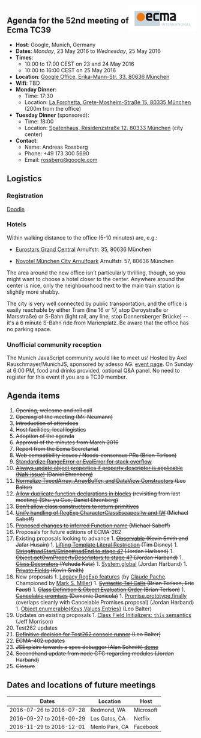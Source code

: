 <img src="../images/Ecma_RVB-003.jpg" align="right" height="70" alt="" />

## Agenda for the 52nd meeting of Ecma TC39

- **Host**: Google, Munich, Germany
- **Dates**: *Monday*, 23 May 2016 to *Wednesday*, 25 May 2016
- **Times**:
  - 10:00 to 17:00 CEST on 23 and 24 May 2016
  - 10:00 to 16:00 CEST on 25 May 2016
- **Location**: [Google Office, Erika-Mann-Str. 33, 80636 München](https://www.google.de/maps/place/Google/@48.1451203,11.5443629,17z/data=!4m2!3m1!1s0x0000000000000000:0xdd1b393a488b0ebf?hl=en)
- **Wifi**: TBD
- **Monday Dinner**:
  - Time: 17:30
  - Location: [La Forchetta, Grete-Mosheim-Straße 15, 80335 München](https://www.google.de/maps/@48.143283,11.5447974,18z?hl=en) (200m from the office)
- **Tuesday Dinner** (sponsored):
  - Time: 18:00
  - Location: [Spatenhaus, Residenzstraße 12, 80333 München](http://www.kuffler.de/en/spatenhaus_map.php) (city center)
- **Contact**:
  - Name: Andreas Rossberg
  - Phone: +49 173 300 5690
  - Email: rossberg@google.com

## Logistics

### Registration

[Doodle](https://ecma-international.doodle.com/poll/4aaaraya8c52eycv)

### Hotels

Within walking distance to the office (5-10 minutes) are, e.g.:

- [Eurostars Grand Central](http://www.eurostarshotels.co.uk/eurostars-grand-central.html)
  Arnulfstr. 35, 80636 München

- [Novotel München City Arnulfpark](http://www.novotel.com/gb/hotel-8866-novotel-muenchen-city-arnulfpark/index.shtml)
  Arnulfstr. 57, 80636 München

The area around the new office isn't particularly thrilling, though, so you might want to choose a hotel closer to the center.
Anywhere around the center is nice, only the neighbourhood next to the main train station is slightly more shabby.

The city is very well connected by public transportation, and the office is easily reachable by either Tram (line 16 or 17, stop Deroystraße or Marsstraße) or S-Bahn (light rail, any line, stop Donnersberger Brücke) -- it's a 6 minute S-Bahn ride from Marienplatz.
Be aware that the office has no parking space.

### Unofficial community reception

The Munich JavaScript community would like to meet us! Hosted by Axel Rauschmayer/MunichJS, sponsored by adesso AG. [event page](http://www.meetup.com/MunichJS-User-Group/events/230906074/). On Sunday at 6:00 PM, food and drinks provided, optional Q&A panel. No need to register for this event if you are a TC39 member.

## Agenda items

1. ~~Opening, welcome and roll call~~
  1. ~~Opening of the meeting (Mr. Neumann)~~
  1. ~~Introduction of attendees~~
  1. ~~Host facilities, local logistics~~
1. ~~Adoption of the agenda~~
1. ~~Approval of the minutes from March 2016~~
1. ~~Report from the Ecma Secretariat~~
1. ~~Web compatibility issues / Needs-consensus PRs (Brian Terlson)~~
  1. ~~[Standardize RangeError or EvalError for stack overflow](https://github.com/tc39/ecma262/pull/319)~~
  1. ~~[Always update object properties if property descriptor is applicable (NaN issue)](https://github.com/tc39/ecma262/pull/353) (Daniel Ehrenberg)~~
  1. ~~[Normalize TypedArray, ArrayBuffer, and DataView Constructors](https://github.com/tc39/ecma262/pull/410) (Leo Balter)~~
  1. ~~[Allow duplicate function declarations in blocks](https://github.com/tc39/ecma262/pull/453) (revisiting from last meeting) (Shu-yu Guo, Daniel Ehrenberg)~~
  1. ~~[Don't allow class constructors to return primitives](https://github.com/tc39/ecma262/pull/469)~~
  1. ~~[Unify handling of RegExp CharacterClassEscapes \w and \W](https://github.com/tc39/ecma262/pull/525) (Michael Saboff)~~
  1. ~~[Proposed changes to inferred Function.name](https://github.com/tc39/ecma262/pull/575) (Michael Saboff)~~
1. Proposals for future editions of ECMA-262
  1. Existing proposals looking to advance
    1. ~~[Observable](https://github.com/zenparsing/es-observable) (Kevin Smith and Jafar Husain)~~
    1. ~~[Lifting Template Literal Restriction](https://github.com/disnet/template-literal-revision) (Tim Disney)~~
    1. ~~[String#padStart/String#padEnd to stage 4?](https://github.com/tc39/proposal-string-pad-start-end) (Jordan Harband)~~
    1. ~~[Object.getOwnPropertyDescriptors to stage 4?](https://github.com/tc39/proposal-object-getownpropertydescriptors) (Jordan Harband)~~
    1. ~~[Class Decorators](https://github.com/tc39/proposal-decorators) (Yehuda Katz)~~
    1. [System.global](https://github.com/tc39/proposal-global) (Jordan Harband)
    1. ~~[Private Fields](https://github.com/tc39/proposal-private-fields/) (Kevin Smith)~~
  1. New proposals
    1. [Legacy RegExp features](https://github.com/claudepache/es-regexp-legacy-static-properties) (by [Claude Pache](https://github.com/claudepache). Championed by [Mark S. Miller](https://github.com/erights))
    1. ~~[Syntactic Tail Calls](https://github.com/tc39/proposal-ptc-syntax) (Brian Terlson, Eric Faust)~~
    1. ~~[Class Definition & Object Evaluation Order](https://onedrive.live.com/redir?page=view&resid=A7BBCE1FC8EE16DB!442046&authkey=!AEeXmhZASk50KjA) (Brian Terlson)~~
    1. ~~[Cancelable promises](https://docs.google.com/presentation/d/1V4vmC54gJkwAss1nfEt9ywc-QOVOfleRxD5qtpMpc8U/edit?usp=sharing) (Domenic Denicola)~~
    1. [Promise.prototype.finally](https://github.com/ljharb/proposal-promise-finally) (overlaps cleanly with Cancelable Promises proposal) (Jordan Harband)
    1. [Object.enumerable{Keys,Values,Entries}](https://github.com/leobalter/object-enumerables) (Leo Balter)
  1. Updates on existing proposals
    1. [Class Field Initializers: `this` semantics](https://github.com/jeffmo/es-class-fields-and-static-properties/issues/34) (Jeff Morrison)
1. Test262 updates
  1. ~~[Definitive decision for Test262 console runner](https://github.com/tc39/test262/issues/647) (Leo Balter)~~
1. ~~ECMA-402 updates~~
1. ~~JSExplain: towards a spec debugger (Alan Schmitt) [demo](http://ajacs.inria.fr/jsexplain/driver.html)~~
1. ~~Secondhand update from node CTC regarding modules (Jordan Harband)~~
1. ~~Closure~~

## Dates and locations of future meetings

| Dates                    | Location          | Host       |
|--------------------------|-------------------|------------|
| 2016-07-26 to 2016-07-28 | Redmond, WA       | Microsoft  |
| 2016-09-27 to 2016-09-29 | Los Gatos, CA     | Netflix    |
| 2016-11-29 to 2016-12-01 | Menlo Park, CA    | Facebook   |
